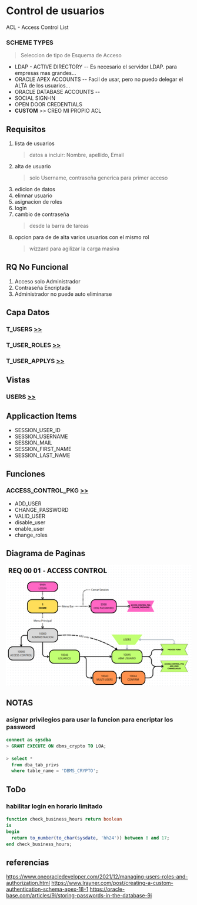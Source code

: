 # Control de usuarios
ACL - Access Control List 
### SCHEME TYPES 
> Seleccion de tipo de Esquema de Acceso

- LDAP - ACTIVE DIRECTORY -- Es necesario el servidor LDAP. para empresas mas grandes...
- ORACLE APEX ACCOUNTS  -- Facil de usar, pero no puedo delegar el ALTA de los usuarios... 
- ORACLE DATABASE ACCOUNTS -- 
- SOCIAL SIGN-IN
- OPEN DOOR CREDENTIALS
- **CUSTOM** >> CREO MI PROPIO ACL


## Requisitos
1) lista de usuarios
   > datos a incluir: Nombre, apellido, Email
2) alta de usuario
   > solo Username, contraseña generica para primer acceso 
3) edicion de datos
4) elimnar usuario
5) asignacion de roles
6) login
7) cambio de contraseña
   > desde la barra de tareas
8) opcion para de de alta varios usuarios con el mismo rol
   > wizzard para agilizar la carga masiva


## RQ No Funcional      
1) Acceso solo Administrador   
1) Contraseña Encriptada  
1) Administrador no puede auto eliminarse 


## Capa Datos
### T_USERS [>>](t_users.sql)
### T_USER_ROLES [>>](t_user_roles.sql)
### T_USER_APPLYS [>>](t_user_applys.sql)

## Vistas
### USERS [>>](users.view.sql)


## Applicaction Items
- SESSION_USER_ID
- SESSION_USERNAME
- SESSION_MAIL
- SESSION_FIRST_NAME
- SESSION_LAST_NAME

## Funciones
### ACCESS_CONTROL_PKG [>>](<003 Apex Workspace/access_control_pkg.sql>)
* ADD_USER
* CHANGE_PASSWORD
* VALID_USER
* disable_user
* enable_user
* change_roles

## Diagrama de Paginas
![Diagrama de Paginas](<dfd 00 01 Access Control.png>)



## NOTAS
### asignar privilegios para usar la funcion para encriptar los password
```sql
connect as sysdba
> GRANT EXECUTE ON dbms_crypto TO LOA;

> select *
  from dba_tab_privs
  where table_name = 'DBMS_CRYPTO';
```


## ToDo
### habilitar login en horario limitado
```sql
function check_business_hours return boolean
is
begin
  return to_number(to_char(sysdate, 'hh24')) between 8 and 17;
end check_business_hours;
```

## referencias
https://www.oneoracledeveloper.com/2021/12/managing-users-roles-and-authorization.html
https://www.lrayner.com/post/creating-a-custom-authentication-schema-apex-18-1
https://oracle-base.com/articles/9i/storing-passwords-in-the-database-9i
